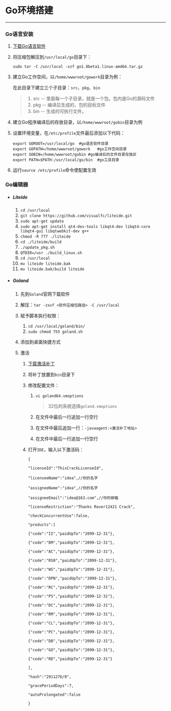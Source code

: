 # Go环境搭建

---

### Go语言安装

1. [下载Go语言软件](https://golang.google.cn/dl/)

2. 将压缩包解压到`/usr/local/go`目录下：

   `sudo tar -C /usr/local -xzf go1.8beta1.linux-amd64.tar.gz`

3. 建立Go工作空间，以`/home/wwwroot/gowork`目录为例：

   在此目录下建立三个子目录：`src`、`pkg`、`bin`

   > 1. src -- 里面每一个子目录，就是一个包。包内是Go的源码文件 
   > 2. pkg -- 编译后生成的，包的目标文件 
   > 3. bin -- 生成的可执行文件。

4. 建立Go程序编译后的存放目录，以`/home/wwwroot/gobin`目录为例

5. 设置环境变量，在`/etc/profile`文件最后添加以下代码：

   ```shell
   export GOROOT=/usr/local/go	#go语言软件目录
   export GOPATH=/home/wwwroot/gowork	#go工作空间目录
   export GOBIN=/home/wwwroot/gobin	#go编译后的文件目录存放区
   export PATH=$PATH:/usr/local/go/bin	#go工具目录
   ```

6. 运行`source /etc/profile`命令使配置生效

### Go编辑器

- ##### Liteide

  1. `cd /usr/local`
  2. `git clone https://github.com/visualfc/liteide.git`
  3. `sudo apt-get update`
  4. `sudo apt-get install qt4-dev-tools libqt4-dev libqt4-core libqt4-gui libqtwebkit-dev g++`
  5. `chmod -R 777 ./liteide`
  6. `cd ./liteide/build`
  7. `./update_pkg.sh`
  8. `QTDIR=/usr ./build_linux.sh`
  9. `cd /usr/local`
  10. `mv liteide liteide.bak`
  11. `mv liteide.bak/build liteide`

- ##### Goland

  1. 先到`Goland`官网下载软件

  2. 解压：`tar -zxvf <软件压缩包路径> -C /usr/local`

  3. 赋予脚本执行权限：

     1. `cd /usr/local/goland/bin/`
     2. `sudo chmod 755 goland.sh`

  4. 添加到桌面快捷方式

  5. 激活

     1. [下载激活补丁](<http://idea.lanyus.com/>)

     2. 将补丁放置到`bin`目录下

     3. 修改配置文件：

        1. `vi goland64.vmoptions`

           > 32位的系统选择`goland.vmoptions`

        2. 在文件中最后一行追加一行空行

        3. 在文件中最后追加一行：`-javaagent:<激活补丁地址>`

        4. 在文件中最后一行追加一行空行

     4. 打开`IDE`，输入以下激活码：

        ```shell
        {
        
        "licenseId":"ThisCrackLicenseId",
        
        "licenseeName":"idea",//你的名字
        
        "assigneeName":"idea",//你的名字
        
        "assigneeEmail":"idea@163.com",//你的邮箱
        
        "licenseRestriction":"Thanks Rover12421 Crack",
        
        "checkConcurrentUse":false,
        
        "products":[
        
        {"code":"II","paidUpTo":"2099-12-31"},
        
        {"code":"DM","paidUpTo":"2099-12-31"},
        
        {"code":"AC","paidUpTo":"2099-12-31"},
        
        {"code":"RS0","paidUpTo":"2099-12-31"},
        
        {"code":"WS","paidUpTo":"2099-12-31"},
        
        {"code":"DPN","paidUpTo":"2099-12-31"},
        
        {"code":"RC","paidUpTo":"2099-12-31"},
        
        {"code":"PS","paidUpTo":"2099-12-31"},
        
        {"code":"DC","paidUpTo":"2099-12-31"},
        
        {"code":"RM","paidUpTo":"2099-12-31"},
        
        {"code":"CL","paidUpTo":"2099-12-31"},
        
        {"code":"PC","paidUpTo":"2099-12-31"},
        
        {"code":"DB","paidUpTo":"2099-12-31"},
        
        {"code":"GO","paidUpTo":"2099-12-31"},
        
        {"code":"RD","paidUpTo":"2099-12-31"}
        
        ],
        
        "hash":"2911276/0",
        
        "gracePeriodDays":7,
        
        "autoProlongated":false
        
        }
        ```